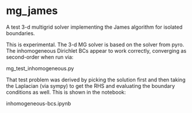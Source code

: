 mg_james
========

A test 3-d multigrid solver implementing the James algorithm for
isolated boundaries.

This is experimental.  The 3-d MG solver is based on the solver from
pyro.  The inhomogeneous Dirichlet BCs appear to work correctly,
converging as second-order when run via:

mg_test_inhomogeneous.py

That test problem was derived by picking the solution first and then
taking the Laplacian (via sympy) to get the RHS and evaluating the
boundary conditions as well.  This is shown in the notebook:

inhomogeneous-bcs.ipynb

